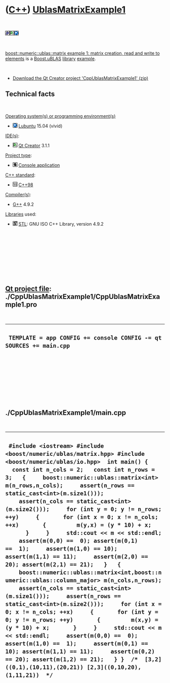 
 

 

 

 

 

([C++](Cpp.md)) [UblasMatrixExample1](CppUblasMatrixExample1.md)
==================================================================

 

![Boost](PicBoost.png)![Qt
Creator](PicQtCreator.png)![Lubuntu](PicLubuntu.png)

 

[boost::numeric::ublas::matrix example 1: matrix creation, read and
write to elements](CppUblasMatrixExample1.md) is a
[Boost.uBLAS](CppUblas.md) [library](CppLibrary.md)
[example](CppExample.md).

 

-   [Download the Qt Creator project
    'CppUblasMatrixExample1' (zip)](CppUblasMatrixExample1.zip)

Technical facts
---------------

 

[Operating system(s) or programming environment(s)](CppOs.md)

-   ![Lubuntu](PicLubuntu.png) [Lubuntu](CppLubuntu.md) 15.04 (vivid)

[IDE(s)](CppIde.md):

-   ![Qt Creator](PicQtCreator.png) [Qt Creator](CppQtCreator.md) 3.1.1

[Project type](CppQtProjectType.md):

-   ![console](PicConsole.png) [Console
    application](CppConsoleApplication.md)

[C++ standard](CppStandard.md):

-   ![C++98](PicCpp98.png) [C++98](Cpp98.md)

[Compiler(s)](CppCompiler.md):

-   [G++](CppGpp.md) 4.9.2

[Libraries](CppLibrary.md) used:

-   ![STL](PicStl.png) [STL](CppStl.md): GNU ISO C++ Library, version
    4.9.2

 

 

 

 

 

[Qt project file](CppQtProjectFile.md): ./CppUblasMatrixExample1/CppUblasMatrixExample1.pro
--------------------------------------------------------------------------------------------

 

  ----------------------------------------------------------------------
  ` TEMPLATE = app CONFIG += console CONFIG -= qt SOURCES += main.cpp`
  ----------------------------------------------------------------------

 

 

 

 

 

./CppUblasMatrixExample1/main.cpp
---------------------------------

 

  -------------------------------------------------------------------------------------------------------------------------------------------------------------------------------------------------------------------------------------------------------------------------------------------------------------------------------------------------------------------------------------------------------------------------------------------------------------------------------------------------------------------------------------------------------------------------------------------------------------------------------------------------------------------------------------------------------------------------------------------------------------------------------------------------------------------------------------------------------------------------------------------------------------------------------------------------------------------------------------------------------------------------------------------------------------------------------------------------------------------------------------------------------------------------------------------------------------------------------------------------------------------------------
  ` #include <iostream> #include <boost/numeric/ublas/matrix.hpp> #include <boost/numeric/ublas/io.hpp>  int main() {   const int n_cols = 2;   const int n_rows = 3;   {     boost::numeric::ublas::matrix<int> m(n_rows,n_cols);     assert(n_rows == static_cast<int>(m.size1()));     assert(n_cols == static_cast<int>(m.size2()));     for (int y = 0; y != n_rows; ++y)     {       for (int x = 0; x != n_cols; ++x)       {         m(y,x) = (y * 10) + x;       }     }     std::cout << m << std::endl;     assert(m(0,0) ==  0); assert(m(0,1) ==  1);     assert(m(1,0) == 10); assert(m(1,1) == 11);     assert(m(2,0) == 20); assert(m(2,1) == 21);   }   {     boost::numeric::ublas::matrix<int,boost::numeric::ublas::column_major> m(n_cols,n_rows);     assert(n_cols == static_cast<int>(m.size1()));     assert(n_rows == static_cast<int>(m.size2()));     for (int x = 0; x != n_cols; ++x)     {       for (int y = 0; y != n_rows; ++y)       {         m(x,y) = (y * 10) + x;       }     }     std::cout << m << std::endl;     assert(m(0,0) ==  0); assert(m(1,0) ==  1);     assert(m(0,1) == 10); assert(m(1,1) == 11);     assert(m(0,2) == 20); assert(m(1,2) == 21);   } }  /*  [3,2]((0,1),(10,11),(20,21)) [2,3]((0,10,20),(1,11,21))  */`
  -------------------------------------------------------------------------------------------------------------------------------------------------------------------------------------------------------------------------------------------------------------------------------------------------------------------------------------------------------------------------------------------------------------------------------------------------------------------------------------------------------------------------------------------------------------------------------------------------------------------------------------------------------------------------------------------------------------------------------------------------------------------------------------------------------------------------------------------------------------------------------------------------------------------------------------------------------------------------------------------------------------------------------------------------------------------------------------------------------------------------------------------------------------------------------------------------------------------------------------------------------------------------------

 

 

 

 

 

 




